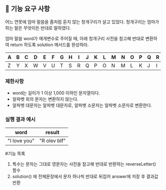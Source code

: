 ## 🚀 기능 요구 사항

어느 연못에 엄마 말씀을 좀처럼 듣지 않는 청개구리가 살고 있었다. 청개구리는 엄마가 하는 말은 무엇이든 반대로 말하였다.

엄마 말씀 word가 매개변수로 주어질 때, 아래 청개구리 사전을 참고해 반대로 변환하여 return 하도록 solution 메서드를 완성하라.

| A | B | C | D | E | F | G | H | I | J | K | L | M | N | O | P | Q | R | S | T | U | V | W | X | Y | Z |
| --- | --- | --- | --- | --- | --- | --- | --- | --- | --- | --- | --- | --- | --- | --- | --- | --- | --- | --- | --- | --- | --- | --- | --- | --- | --- |
| Z | Y | X | W | V | U | T | S | R | Q | P | O | N | M | L | K | J | I | H | G | F | E | D | C | B | A |

### 제한사항

- word는 길이가 1 이상 1,000 이하인 문자열이다.
- 알파벳 외의 문자는 변환하지 않는다.
- 알파벳 대문자는 알파벳 대문자로, 알파벳 소문자는 알파벳 소문자로 변환한다.

### 실행 결과 예시

| word | result |
| --- | --- |
| "I love you" | "R olev blf" |

#기능 목록
1. 특수는 문자는 그대로 영문자는 사전을 참고해 반대로 반환하는 reverseLetter() 함수
2. solution() 에 전체문장에서 문자 하나씩 반대로 뒤집어 answer에 저장 후 결과값 반환
